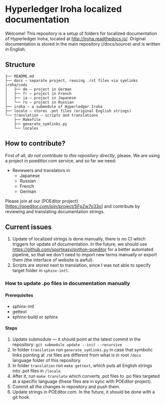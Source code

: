 # Hyperledger Iroha localized documentation

Welcome! This repository is a setup of folders for localized documentation of Hyperledger Iroha, located at http://iroha.readthedocs.io/. Original documentation is stored in the main repository (/docs/source) and is written in English. 

## Structure
```
├── README.md
├── docs — separate project, reusing .rst files via symlinks iroha/cods
│   ├── de — project in German 
│   ├── fr — project in French
│   ├── ja — project in Japanese
│   └── ru — project in Russian
├── iroha — a submodule of Hyperledger Iroha
├── locale — stores .pot files (original English strings)
└── translation — scripts and translations
    ├── Makefile
    ├── generate_symlinks.py
    └── locales
```    

## How to contribute?

First of all, *do not contribute to this repository directly*, please. We are using a project in poeditior.com service, and so far we need:

- Reviewers and translators in
    * Japanese
    * Russian
    * French
    * German
    
Please join at our (POEditor project)[https://poeditor.com/join/project/SFpZw7o33o] and contribute by reviewing and translating documentation strings.
    
## Current issues

1. Update of localized strings is done manually, there is no CI which triggers for update of documentation. In the future, we should use https://github.com/sporteasy/python-poeditor for a better automated pipeline, so that we don't need to import new terms manually or export them (the interface of website is awful).
2. Scripts are stored next to translation, since I was not able to specify target folder in `sphinx-intl`. 

### How to update .po files in documentation manually 

#### Prerequisites

- sphinx-intl
- gettext
- sphinx-build or sphinx

#### Steps

1. Update submodule — it should point at the latest commit in the repository: `git submodule update --init --recursive` 
2. In folder `translation` run `generate_symlinks.py` in case that symbolic links pointing at .rst files are different from what is in root `/docs` language folder of this repository.
3. In folder `translation` run `make gettext`, which puts all English strings into .pot files in `/locale`.
4. After it, run `make translate` which converts .pot files to .po files targeted at a specific language (these files are in sync with POEditor project).
5. Commit all the changes in repository and push them.
6. Update strings in POEditor.com. In the future, it should be done with a git hook.